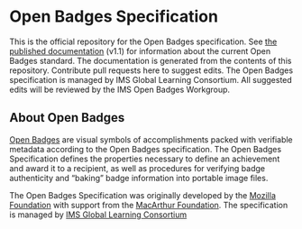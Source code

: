 # Open Badges Specification
This is the official repository for the Open Badges specification. See [the published documentation](https://openbadgespec.org) (v1.1) for information about the current Open Badges standard. The documentation is generated from the contents of this repository. Contribute pull requests here to suggest edits. The Open Badges specification is managed by IMS Global Learning Consortium. All suggested edits will be reviewed by the IMS Open Badges Workgroup. 

## About Open Badges
[Open Badges](http://openbadges.org) are visual symbols of accomplishments packed with verifiable metadata according to the Open Badges specification. The Open Badges Specification defines the properties necessary to define an achievement and award it to a recipient, as well as procedures for verifying badge authenticity and “baking” badge information into portable image files.

The Open Badges Specification was originally developed by the [Mozilla Foundation](http://mozillafoundation.org) with support from the [MacArthur Foundation](https://www.macfound.org/). The specification is managed by [IMS Global Learning Consortium](https://www.imsglobal.org/)
